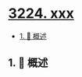 # [3224. xxx](https://github.com/Tdahuyou/TNotes.leetcode/tree/main/notes/3224.%20xxx)

<!-- region:toc -->

- [1. 📝 概述](#1--概述)

<!-- endregion:toc -->

## 1. 📝 概述
